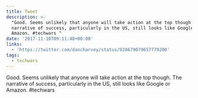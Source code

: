 ```yaml
---
title: Tweet
description: >-
  "Good. Seems unlikely that anyone will take action at the top though. The
  narrative of success, particularly in the US, still looks like Google or
  Amazon. #techwars "
date: '2017-11-10T09:11:48+00:00'
links:
  - 'https://twitter.com/dancharvey/status/928679079657779200'
tags:
  - techwars
---
```

Good. Seems unlikely that anyone will take action at the top though. The narrative of success, particularly in the US, still looks like Google or Amazon. #techwars 
